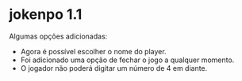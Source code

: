 # jokenpo 1.1

Algumas opções adicionadas:
- Agora é possível escolher o nome do player.
- Foi adicionado uma opção de fechar o jogo a qualquer momento.
- O jogador não poderá digitar um número de 4 em diante.
